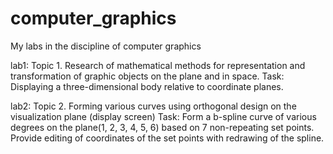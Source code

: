 # computer_graphics
My labs in the discipline of computer graphics

lab1: Topic 1. Research of mathematical methods for representation and transformation of graphic objects on the plane and in space.
      Task: Displaying a three-dimensional body relative to coordinate planes.
      
lab2: Topic 2. Forming various curves using orthogonal design on the visualization plane (display screen)
      Task: Form a b-spline curve of various degrees on the plane(1, 2, 3, 4, 5, 6) based on 7 non-repeating set points. 
            Provide editing of coordinates of the set points with redrawing of the spline.
           
